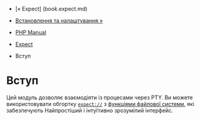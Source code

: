 - [« Expect] (book.expect.md)
- [Встановлення та налаштування »](expect.setup.md)

- [PHP Manual](index.md)
- [Expect](book.expect.md)
-   Вступ

# Вступ

Цей модуль дозволяє взаємодіяти із процесами через PTY. Ви
можете використовувати обгортку [`expect://`](wrappers.expect.md) з
[функціями файлової системи](ref.filesystem.md), які забезпечують
Найпростіший і інтуїтивно зрозумілий інтерфейс.
